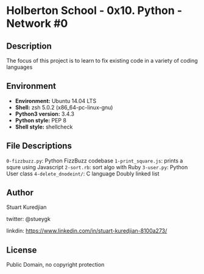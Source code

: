 # Holberton School - 0x10. Python - Network #0

## Description

The focus of this project is to learn to fix existing code in a variety of coding languages

## Environment
* __Environment:__ Ubuntu 14.04 LTS
* __Shell:__ zsh 5.0.2 (x86_64-pc-linux-gnu)
* __Python3 version:__ 3.4.3
* __Python style:__ PEP 8
* __Shell style:__ shellcheck

## File Descriptions
`0-fizzbuzz.py`: Python FizzBuzz codebase
`1-print_square.js`: prints a squre using Javascript
`2-sort.rb`: sort algo with Ruby
`3-user.py`: Python User class
`4-delete_dnodeint/`: C language Doubly linked list


## Author
Stuart Kuredjian

twitter: @stueygk

linkdin: https://www.linkedin.com/in/stuart-kuredjian-8100a273/

## License
Public Domain, no copyright protection
